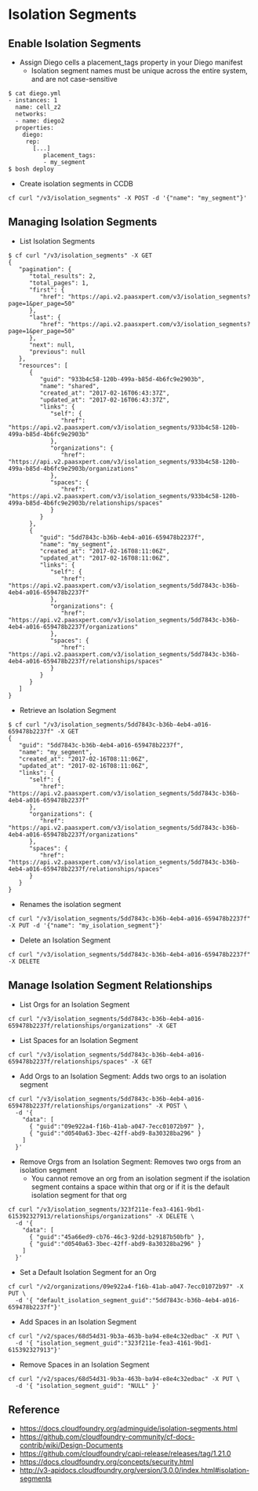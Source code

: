 # Isolation Segments

## Enable Isolation Segments
- Assign Diego cells a placement_tags property in your Diego manifest
  - Isolation segment names must be unique across the entire system, and are not case-sensitive
```
$ cat diego.yml
- instances: 1
  name: cell_z2
  networks:
  - name: diego2
  properties:
    diego:
     rep:
       [...] 
          placement_tags:
          - my_segment
$ bosh deploy          
```
- Create isolation segments in CCDB
```
cf curl "/v3/isolation_segments" -X POST -d '{"name": "my_segment"}'
```

## Managing Isolation Segments
- List Isolation Segments
```
$ cf curl "/v3/isolation_segments" -X GET
{
   "pagination": {
      "total_results": 2,
      "total_pages": 1,
      "first": {
         "href": "https://api.v2.paasxpert.com/v3/isolation_segments?page=1&per_page=50"
      },
      "last": {
         "href": "https://api.v2.paasxpert.com/v3/isolation_segments?page=1&per_page=50"
      },
      "next": null,
      "previous": null
   },
   "resources": [
      {
         "guid": "933b4c58-120b-499a-b85d-4b6fc9e2903b",
         "name": "shared",
         "created_at": "2017-02-16T06:43:37Z",
         "updated_at": "2017-02-16T06:43:37Z",
         "links": {
            "self": {
               "href": "https://api.v2.paasxpert.com/v3/isolation_segments/933b4c58-120b-499a-b85d-4b6fc9e2903b"
            },
            "organizations": {
               "href": "https://api.v2.paasxpert.com/v3/isolation_segments/933b4c58-120b-499a-b85d-4b6fc9e2903b/organizations"
            },
            "spaces": {
               "href": "https://api.v2.paasxpert.com/v3/isolation_segments/933b4c58-120b-499a-b85d-4b6fc9e2903b/relationships/spaces"
            }
         }
      },
      {
         "guid": "5dd7843c-b36b-4eb4-a016-659478b2237f",
         "name": "my_segment",
         "created_at": "2017-02-16T08:11:06Z",
         "updated_at": "2017-02-16T08:11:06Z",
         "links": {
            "self": {
               "href": "https://api.v2.paasxpert.com/v3/isolation_segments/5dd7843c-b36b-4eb4-a016-659478b2237f"
            },
            "organizations": {
               "href": "https://api.v2.paasxpert.com/v3/isolation_segments/5dd7843c-b36b-4eb4-a016-659478b2237f/organizations"
            },
            "spaces": {
               "href": "https://api.v2.paasxpert.com/v3/isolation_segments/5dd7843c-b36b-4eb4-a016-659478b2237f/relationships/spaces"
            }
         }
      }
   ]
}
```
- Retrieve an Isolation Segment
```
$ cf curl "/v3/isolation_segments/5dd7843c-b36b-4eb4-a016-659478b2237f" -X GET 
{
   "guid": "5dd7843c-b36b-4eb4-a016-659478b2237f",
   "name": "my_segment",
   "created_at": "2017-02-16T08:11:06Z",
   "updated_at": "2017-02-16T08:11:06Z",
   "links": {
      "self": {
         "href": "https://api.v2.paasxpert.com/v3/isolation_segments/5dd7843c-b36b-4eb4-a016-659478b2237f"
      },
      "organizations": {
         "href": "https://api.v2.paasxpert.com/v3/isolation_segments/5dd7843c-b36b-4eb4-a016-659478b2237f/organizations"
      },
      "spaces": {
         "href": "https://api.v2.paasxpert.com/v3/isolation_segments/5dd7843c-b36b-4eb4-a016-659478b2237f/relationships/spaces"
      }
   }
}
```
- Renames the isolation segment
```
cf curl "/v3/isolation_segments/5dd7843c-b36b-4eb4-a016-659478b2237f" -X PUT -d '{"name": "my_isolation_segment"}'
```
- Delete an Isolation Segment
```
cf curl "/v3/isolation_segments/5dd7843c-b36b-4eb4-a016-659478b2237f" -X DELETE 
```

## Manage Isolation Segment Relationships
- List Orgs for an Isolation Segment
```
cf curl "/v3/isolation_segments/5dd7843c-b36b-4eb4-a016-659478b2237f/relationships/organizations" -X GET 
```
- List Spaces for an Isolation Segment
```
cf curl "/v3/isolation_segments/5dd7843c-b36b-4eb4-a016-659478b2237f/relationships/spaces" -X GET 
```
- Add Orgs to an Isolation Segment: Adds two orgs to an isolation segment
```
cf curl "/v3/isolation_segments/5dd7843c-b36b-4eb4-a016-659478b2237f/relationships/organizations" -X POST \
  -d '{
    "data": [
      { "guid":"09e922a4-f16b-41ab-a047-7ecc01072b97" },
      { "guid":"d0540a63-3bec-42ff-abd9-8a30328ba296" }
    ]
  }' 
```
- Remove Orgs from an Isolation Segment: Removes two orgs from an isolation segment
  - You cannot remove an org from an isolation segment if the isolation segment contains a space within that org or if it is the default isolation segment for that org
```
cf curl "/v3/isolation_segments/323f211e-fea3-4161-9bd1-615392327913/relationships/organizations" -X DELETE \
  -d '{
    "data": [
      { "guid":"45a66ed9-cb76-46c3-92dd-b29187b50bfb" },
      { "guid":"d0540a63-3bec-42ff-abd9-8a30328ba296" }
    ]
  }'
```
- Set a Default Isolation Segment for an Org
```
cf curl "/v2/organizations/09e922a4-f16b-41ab-a047-7ecc01072b97" -X PUT \
  -d '{ "default_isolation_segment_guid":"5dd7843c-b36b-4eb4-a016-659478b2237f"}'
```
- Add Spaces in an Isolation Segment
```
cf curl "/v2/spaces/68d54d31-9b3a-463b-ba94-e8e4c32edbac" -X PUT \
  -d '{ "isolation_segment_guid":"323f211e-fea3-4161-9bd1-615392327913"}'
```
- Remove Spaces in an Isolation Segment
```
cf curl "/v2/spaces/68d54d31-9b3a-463b-ba94-e8e4c32edbac" -X PUT \
  -d '{ "isolation_segment_guid": "NULL" }'
```

## Reference
- https://docs.cloudfoundry.org/adminguide/isolation-segments.html
- https://github.com/cloudfoundry-community/cf-docs-contrib/wiki/Design-Documents
- https://github.com/cloudfoundry/capi-release/releases/tag/1.21.0
- https://docs.cloudfoundry.org/concepts/security.html
- http://v3-apidocs.cloudfoundry.org/version/3.0.0/index.html#isolation-segments
